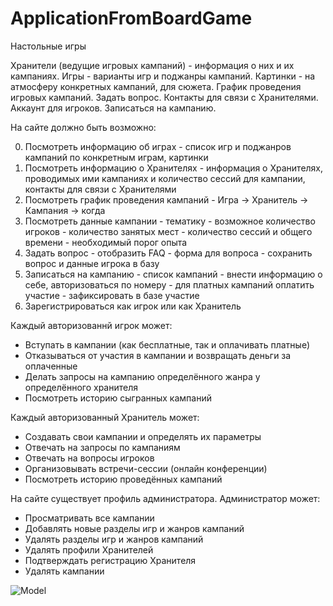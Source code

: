 # ApplicationFromBoardGame

Настольные игры

Хранители (ведущие игровых кампаний) - информация о них и их кампаниях.
Игры - варианты игр и поджанры кампаний.
Картинки - на атмосферу конкретных кампаний, для сюжета.
График проведения игровых кампаний.
Задать вопрос.
Контакты для связи с Хранителями.
Аккаунт для игроков.
Записаться на кампанию.

На сайте должно быть возможно: 

0. Посмотреть информацию об играх
       - список игр и поджанров кампаний по конкретным играм, картинки
1. Посмотреть информацию о Хранителях
       - информация о Хранителях, проводимых ими кампаниях и количество сессий для кампании, контакты для связи с Хранителями
2. Посмотреть график проведения кампаний
       - Игра -> Хранитель -> Кампания -> когда
3. Посмотреть данные кампании
       - тематику
       - возможное количество игроков
       - количество занятых мест
       - количество сессий и общего времени
       - необходимый порог опыта
4. Задать вопрос
       - отобразить FAQ
       - форма для вопроса
       - сохранить вопрос и данные игрока в базу
5. Записаться на кампанию
       - список кампаний
       - внести информацию о себе, авторизоваться по номеру
       - для платных кампаний оплатить участие
       - зафиксировать в базе участие
6. Зарегистрироваться как игрок или как Хранитель
   
Каждый авторизованнй игрок может:
- Вступать в кампании (как бесплатные, так и оплачивать платные)
- Отказываться от участия в кампании и возвращать деньги за оплаченные
- Делать запросы на кампанию определённого жанра у определённого хранителя
- Посмотреть историю сыгранных кампаний

Каждый авторизованный Хранитель может:
- Создавать свои кампании и определять их параметры
- Отвечать на запросы по кампаниям
- Отвечать на вопросы игроков
- Организовывать встречи-сессии (онлайн конференции)
- Посмотреть историю проведённых кампаний

На сайте существует профиль администратора. Администратор может:
- Просматривать все кампании
- Добавлять новые разделы игр и жанров кампаний
- Удалять разделы игр и жанров кампаний
- Удалять профили Хранителей
- Подтверждать регистрацию Хранителя
- Удалять кампании

![Model](https://github.com/Pehenkaz/ApplicationFromBoardGame/assets/128167419/3084df75-db7f-4cfd-859c-dff33c4ddacf)

